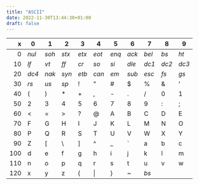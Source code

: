 ```yaml
---
title: "ASCII"
date: 2022-11-30T13:44:30+01:00
draft: false
---
```



x|0  |  1|  2|  3|  4|  5|  6|  7|  8|  9
--:|---|---|---|---|---|---|---|---|---|---
 0 | *nul* | *soh* | *stx* | *etx* | *eot* | *enq* | *ack* | *bel* | *bs* | *ht*
10 | *lf*  | *vt* | *ff* | *cr* | *so*  | *si*  | *dle* | *dc1*  | *dc2* | *dc3*
20 | *dc4* | *nak* | *syn* | *etb* | *can* | *em* | *sub* | *esc* | *fs* | *gs*
30 | *rs* | *us* | *sp* | ! | " | # | $ | % | & | '
40 | ( | ) | * | + | , | - | . | / | 0 | 1
50 | 2 | 3 | 4 | 5 | 6 | 7 | 8 | 9 | : | ;
60 | < | = | > | ? | @ | A | B | C | D | E
70 | F | G | H | I | J | K | L | M | N | O
80 | P | Q | R | S | T | U | V | W | X | Y
90 | Z | [ | \ | ] | ^ | _ | ` | a | b | c
100| d | e | f | g | h | i | j | k | l | m
110| n | o | p | q | r | s | t | u | v | w
120| x | y | z | { | \| | } | ~ |*bs*
